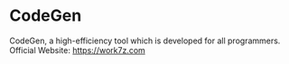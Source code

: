 # CodeGen
CodeGen, a high-efficiency tool which is developed for all programmers. Official Website: https://work7z.com
